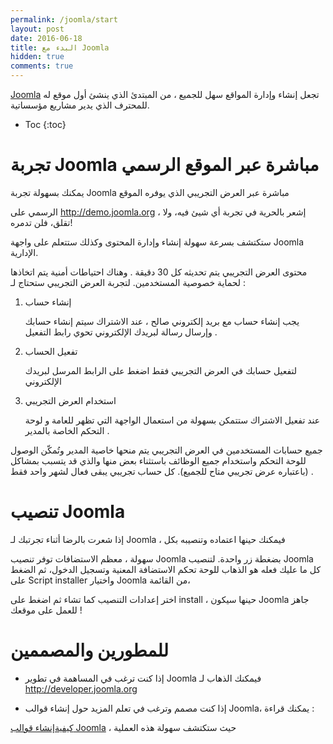 ```yaml
---
permalink: /joomla/start
layout: post
date: 2016-06-18
title: البدء مع Joomla
hidden: true
comments: true
---
```





[Joomla](http://joomla.org) تجعل إنشاء وإدارة المواقع سهل للجميع ، من المبتدئ الذي ينشئ أول موقع له للمحترف الذي يدير مشاريع مؤسساتية.

* Toc
{:toc}


# تجربة Joomla مباشرة عبر الموقع الرسمي

 يمكنك بسهولة تجربة Joomla مباشرة عبر العرض التجريبي الذي يوفره الموقع 

الرسمي على <http://demo.joomla.org> ، إشعر بالحرية في تجربة أي شيئ فيه، ولا تقلق، فلن تدمره! 

ستكتشف بسرعة سهولة إنشاء وإدارة المحتوى وكذلك ستتعلم على واجهة 
 Joomla الإدارية.

محتوى العرض التجريبي يتم تحديثه كل 30 دقيقة . وهناك احتياطات أمنية يتم اتخاذها لحماية خصوصية المستخدمين. لتجربة العرض التجريبي ستحتاج لـ :






1. إنشاء حساب

	يجب إنشاء حساب مع بريد إلكتروني صالح ، عند الاشتراك سيتم إنشاء حسابك وإرسال رسالة لبريدك الإلكتروني تحوي رابط التفعيل .

2. تفعيل الحساب

	لتفعيل حسابك في العرض التجريبي فقط اضغط على الرابط المرسل لبريدك الإلكتروني

3. استخدام العرض التجريبي

	عند تفعيل الاشتراك ستتمكن بسهولة من استعمال الواجهة التي تظهر للعامة و لوحة 
التحكم الخاصة بالمدير .

جميع حسابات المستخدمين في العرض التجريبي يتم منحها خاصية المدير وتُمكّن الوصول للوحة التحكم واستخدام جميع الوظائف باستثناء بعض منها والذي قد يتسبب بمشاكل (باعتباره عرض تجريبي متاح للجميع). كل حساب تجريبي يبقى فعال لشهر واحد فقط .


# تنصيب Joomla



إذا شعرت بالرضا أثناء تجرتبك لـ Joomla ، فيمكنك حينها اعتماده وتنصيبه بكل 


سهولة ، معظم الاستضافات توفر تنصيب Joomla بضغطة زر واحدة. لتنصيب Joomla كل ما عليك فعله هو الذهاب للوحة تحكم الاستضافة المعنية وتسجيل الدخول، ثم الضغط على Script installer واختيار Joomla من القائمة، 

اختر إعدادات التنصيب كما تشاء ثم اضغط على install ، حينها سيكون Joomla جاهز للعمل على موقعك !


# للمطورين والمصممين


- إذا كنت ترغب في المساهمة في تطوير Joomla فيمكنك الذهاب لـ 
<http://developer.joomla.org>


- إذا كنت مصمم وترغب في تعلم المزيد حول إنشاء قوالب Joomla، يمكنك قراءة :


[كيفيةإنشاء قوالب Joomla](create-template) ، حيث ستكتشف سهولة هذه العملية 
